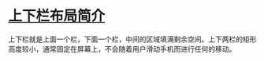# [上下栏布局简介](https://www.imooc.com/wiki/mobilelayout/underintro.html)

上下栏就是上面一个栏，下面一个栏，中间的区域填满剩余空间。上下两栏的矩形高度较小，通常固定在屏幕上，不会随着用户滑动手机而进行任何的移动。
